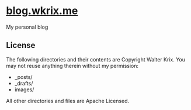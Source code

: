 [blog.wkrix.me](http://blog.wkrix.me)
=================

My personal blog

## License

The following directories and their contents are Copyright Walter Krix.
You may not reuse anything therein without my permission:

* _posts/
* _drafts/
* images/

All other directories and files are Apache Licensed.

